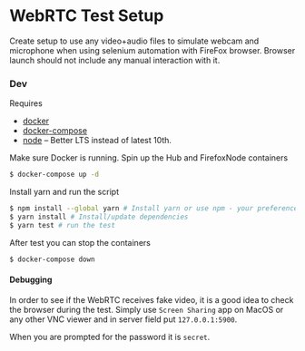 # WebRTC Test Setup

Create setup to use any video+audio files to simulate webcam and microphone when using selenium automation with FireFox browser. Browser launch should not include any manual interaction with it.

### Dev

Requires 
- [docker](https://docs.docker.com/engine/installation/) 
- [docker-compose](https://docs.docker.com/compose/install/)
- [node](https://nodejs.org/en/download/) – Better LTS instead of latest 10th.

Make sure Docker is running. Spin up the Hub and FirefoxNode containers

```bash
$ docker-compose up -d
```

Install yarn and run the script

```bash
$ npm install --global yarn # Install yarn or use npm - your preference
$ yarn install # Install/update dependencies 
$ yarn test # run the test
```

After test you can stop the containers

```bash
$ docker-compose down
```

#### Debugging

In order to see if the WebRTC receives fake video, it is a good idea to check the browser during the test. Simply use `Screen Sharing` app on MacOS or any other VNC viewer and in server field put `127.0.0.1:5900`.

When you are prompted for the password it is `secret`.
